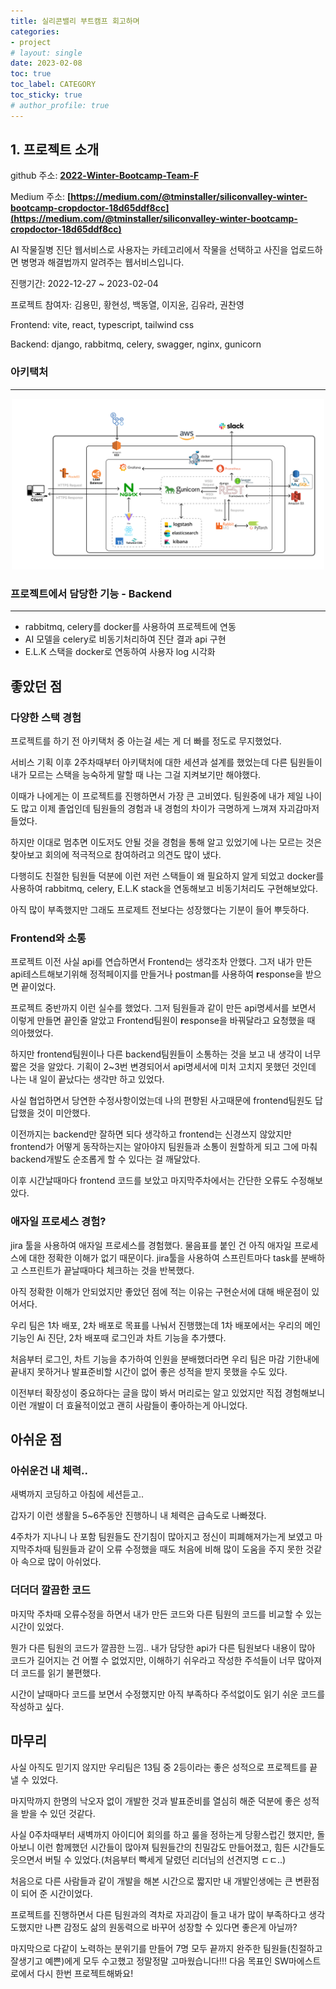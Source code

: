 ```yaml
---
title: 실리콘밸리 부트캠프 회고하며
categories:
- project
# layout: single
date: 2023-02-08
toc: true
toc_label: CATEGORY
toc_sticky: true
# author_profile: true
---
```


## 1. 프로젝트 소개

github 주소: **[2022-Winter-Bootcamp-Team-F](https://github.com/S-V-23-BootCamp-Team-F)**

Medium 주소: **[https://medium.com/@tminstaller/siliconvalley-winter-bootcamp-cropdoctor-18d65ddf8cc](https://medium.com/@tminstaller/siliconvalley-winter-bootcamp-cropdoctor-18d65ddf8cc)**

AI 작물질병 진단 웹서비스로 사용자는 카테고리에서 작물을 선택하고 사진을 업로드하면 병명과 해결법까지 알려주는 웹서비스입니다.

진행기간: 2022-12-27 ~ 2023-02-04

프로젝트 참여자: 김용민, 황현성, 백동열, 이지윤, 김유라, 권찬영

Frontend: vite, react, typescript, tailwind css

Backend: django, rabbitmq, celery, swagger, nginx, gunicorn

### 아키택처

---

<p align = "center"><img src='/assets/images/posts/2023-02-08/1.png' width="500"/></p>

### 프로젝트에서 담당한 기능 - Backend

---

- rabbitmq, celery를 docker를 사용하여 프로젝트에 연동
- AI 모델을 celery로 비동기처리하여 진단 결과 api 구현
- E.L.K 스택을 docker로 연동하여 사용자 log 시각화

## 좋았던 점


### 다양한 스택 경험

프로젝트를 하기 전 아키택처 중 아는걸 세는 게 더 빠를 정도로 무지했었다. 

서비스 기획 이후 2주차때부터 아키택처에 대한 세션과 설계를 했었는데 다른 팀원들이 내가 모르는 스택을 능숙하게 말할 때 나는 그걸 지켜보기만 해야했다. 

이때가 나에게는 이 프로젝트를 진행하면서 가장 큰 고비였다. 팀원중에 내가 제일 나이도 많고 이제 졸업인데 팀원들의 경험과 내 경험의 차이가 극명하게 느껴져 자괴감마저 들었다. 

하지만 이대로 멈추면 이도저도 안될 것을 경험을 통해 알고 있었기에 나는 모르는 것은 찾아보고 회의에 적극적으로 참여하려고 의견도 많이 냈다. 

다행히도 친절한 팀원들 덕분에 이런 저런 스택들이 왜 필요하지 알게 되었고 docker를 사용하여 rabbitmq, celery, E.L.K stack을 연동해보고 비동기처리도 구현해보았다. 

아직 많이 부족했지만 그래도 프로제트 전보다는 성장했다는 기분이 들어 뿌듯하다.

### Frontend와 소통

프로젝트 이전 사실 api를 연습하면서 Frontend는 생각조차 안했다. 그저 내가 만든 api테스트해보기위해 정적페이지를 만들거나 postman를 사용하여 **r**esponse을 받으면 끝이었다. 

프로젝트 중반까지 이런 실수를 했었다. 그저 팀원들과 같이 만든 api명세서를 보면서 이렇게 만들면 끝인줄 알았고 Frontend팀원이 **r**esponse을 바꿔달라고 요청했을 때 의아했었다. 

하지만 frontend팀원이나 다른 backend팀원들이 소통하는 것을 보고 내 생각이 너무 짧은 것을 알았다. 기획이 2~3번 변경되어서 api명세서에 미처 고치지 못했던 것인데 나는 내 일이 끝났다는 생각만 하고 있었다.

사실 협업하면서 당연한 수정사항이었는데 나의 편향된 사고때문에 frontend팀원도 답답했을 것이 미안했다.

이전까지는 backend만 잘하면 되다 생각하고 frontend는 신경쓰지 않았지만 frontend가 어떻게 동작하는지는 알아야지 팀원들과 소통이 원할하게 되고 그에 마춰 backend개발도 순조롭게 할 수 있다는 걸 깨달았다. 

이후 시간날때마다 frontend 코드를 보았고 마지막주차에서는 간단한 오류도 수정해보았다. 

### 애자일 프로세스 경험?

jira 툴을 사용하여 애자일 프로세스를 경험했다. 물음표를 붙인 건 아직 애자일 프로세스에 대한 정확한 이해가 없기 때문이다. jira툴을 사용하여 스프린트마다 task를 분배하고 스프린트가 끝날때마다 체크하는 것을 반복했다. 

아직 정확한 이해가 안되었지만 좋았던 점에 적는 이유는 구현순서에 대해 배운점이 있어서다.

우리 팀은 1차 배포, 2차 배포로 목표를 나눠서 진행했는데 1차 배포에서는 우리의 메인 기능인 Ai 진단, 2차 배포때 로그인과 차트 기능을 추가헀다.

처음부터 로그인, 차트 기능을 추가하여 인원을 분배했더라면 우리 팀은 마감 기한내에 끝내지 못하거나 발표준비할 시간이 없어 좋은 성적을 받지 못했을 수도 있다.

이전부터 확장성이 중요하다는 글을 많이 봐서 머리로는 알고 있었지만 직접 경험해보니 이런 개발이 더 효율적이었고 괜히 사람들이 좋아하는게 아니었다.

## 아쉬운 점


### 아쉬운건 내 체력..

새벽까지 코딩하고 아침에 세션듣고..

갑자기 이런 생활을 5~6주동안 진행하니 내 체력은 급속도로 나빠졌다.

4주차가 지나니 나 포함 팀원들도 잔기침이 많아지고 정신이 피폐해져가는게 보였고 마지막주차때 팀원들과 같이 오류 수정했을 때도 처음에 비해 많이 도움을 주지 못한 것같아 속으로 많이 아쉬었다.

### 더더더 깔끔한 코드

마지막 주차때 오류수정을 하면서 내가 만든 코드와 다른 팀원의 코드를 비교할 수 있는 시간이 있었다.

뭔가 다른 팀원의 코드가 깔끔한 느낌.. 내가 담당한 api가 다른 팀원보다 내용이 많아 코드가 길어지는 건 어쩔 수 없었지만, 이해하기 쉬우라고 작성한 주석들이 너무 많아져 더 코드를 읽기 불편했다.

시간이 날때마다 코드를 보면서 수정했지만 아직 부족하다 주석없이도 읽기 쉬운 코드를 작성하고 싶다.

## 마무리


사실 아직도 믿기지 않지만 우리팀은 13팀 중 2등이라는 좋은 성적으로 프로젝트를 끝낼 수 있었다.

마지막까지 한명의 낙오자 없이 개발한 것과 발표준비를 열심히 해준 덕분에 좋은 성적을 받을 수 있던 것같다.

사실 0주차때부터 새벽까지 아이디어 회의를 하고 룰을 정하는게 당황스럽긴 했지만, 돌아보니 이런 함께했던 시간들이 많아져 팀원들간의 친밀감도 만들어졌고, 힘든 시간들도 웃으면서 버틸 수 있었다.(처음부터 빡세게 달렸던 리더님의 선견지명 ㄷㄷ..)

처음으로 다른 사람들과 같이 개발을 해본 시간으로 짧지만 내 개발인생에는 큰 변환점이 되어 준 시간이었다.

프로젝트를 진행하면서 다른 팀원과의 격차로 자괴감이 들고 내가 많이 부족하다고 생각도했지만 나쁜 감정도 삶의 원동력으로 바꾸어 성장할 수 있다면 좋은게 아닐까?

마지막으로 다같이 노력하는 분위기를 만들어 7명 모두 끝까지 완주한 팀원들(친절하고 잘생기고 예쁜)에게 모두 수고했고 정말정말 고마웠습니다!!! 다음 목표인 SW마에스트로에서 다시 한번 프로젝트해봐요!